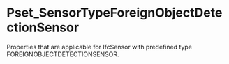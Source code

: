 # Pset_SensorTypeForeignObjectDetectionSensor

Properties that are applicable for IfcSensor with predefined type FOREIGNOBJECTDETECTIONSENSOR.<!-- end of definition -->
